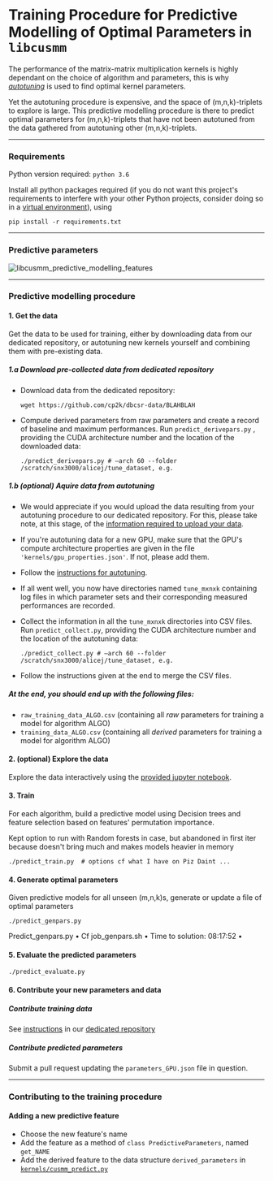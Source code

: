 # Training Procedure for Predictive Modelling of Optimal Parameters in `libcusmm`

The performance of the matrix-matrix multiplication kernels is highly dependant on the choice of algorithm and parameters, this is why [*autotuning*](https://www.cp2k.org/howto:libcusmm) is used to find optimal kernel parameters.

Yet the autotuning procedure is expensive, and the space of (m,n,k)-triplets to explore is large. This predictive modelling procedure is there to predict optimal parameters for (m,n,k)-triplets that have not been autotuned from the data gathered from autotuning other (m,n,k)-triplets.



---

### Requirements

Python version required: `python 3.6`

Install all python packages required (if you do not want this project's requirements to interfere with your other Python projects, consider doing so in a [virtual environment](https://docs.python.org/3/tutorial/venv.html)), using

```%bash
pip install -r requirements.txt
```



---

### Predictive parameters

![libcusmm_predictive_modelling_features](../../../../docs/images/libcusmm_predictive_modelling_features.png)



---

### Predictive modelling procedure



#### 1. Get the data

Get the data to be used for training, either by downloading data from our dedicated repository, or autotuning new kernels yourself and combining them with pre-existing data. 



##### 1.a Download pre-collected data from dedicated repository

- Download data from the dedicated repository:

  ```%bash
  wget https://github.com/cp2k/dbcsr-data/BLAHBLAH
  ```

- Compute derived parameters from raw parameters and create a record of baseline and maximum performances. Run `predict_derivepars.py` , providing the CUDA architecture number and the location of the downloaded data:

  ```%bash
  ./predict_derivepars.py # –arch 60 --folder /scratch/snx3000/alicej/tune_dataset, e.g.
  ```



##### 1.b (optional) Aquire data from autotuning

- We would appreciate if you would upload the data resulting from your autotuning procedure to our dedicated repository. For this, please take note, at this stage, of the [information required to upload your data](https://github.com/cp2k/dbcsr-data/git-commit.template).

- If you're autotuning data for a new GPU, make sure that the GPU's compute architecture properties are given in the file ` 'kernels/gpu_properties.json'`. If not, please add them.

- Follow the [instructions for autotuning](https://www.cp2k.org/howto:libcusmm).

- If all went well, you now have directories named `tune_mxnxk` containing log files in which parameter sets and their corresponding measured performances are recorded.

- Collect the information in all the `tune_mxnxk` directories into CSV files. Run `predict_collect.py`, providing the CUDA architecture number and the location of the autotuning data:

  ```%bash
  ./predict_collect.py # –arch 60 --folder /scratch/snx3000/alicej/tune_dataset, e.g.
  ```

- Follow the instructions given at the end to merge the CSV files.

##### At the end, you should end up with the following files:

- `raw_training_data_ALGO.csv`  (containing all *raw* parameters for training a model for algorithm ALGO)
- `training_data_ALGO.csv` (containing all *derived* parameters for training a model for algorithm ALGO)



#### 2. (optional) Explore the data

Explore the data interactively using the [provided jupyter notebook](notebooks/inspect_training_data.ipynb).



#### 3. Train

For each algorithm, build a predictive model using Decision trees and feature selection based on features' permutation importance. 

Kept option to run with Random forests in case, but abandoned in first iter because doesn't bring much and makes models heavier in memory

```%bash
./predict_train.py  # options cf what I have on Piz Daint ... 
```



#### 4. Generate optimal parameters

Given predictive models for all unseen (m,n,k)s, generate or update a file of optimal parameters

```%bash
./predict_genpars.py
```

Predict_genpars.py
•    Cf job_genpars.sh
•    Time to solution: 08:17:52
•    



#### 5. Evaluate the predicted parameters

```%bash
./predict_evaluate.py
```



#### 6. Contribute your new parameters and data

##### Contribute training data

See [instructions](https://github.com/cp2k/dbcsr-data/README.md#contributing.md) in our [dedicated repository](https://github.com/cp2k/dbcsr-data)

##### Contribute predicted parameters

Submit a pull request updating the `parameters_GPU.json` file in question.



---

### Contributing to the training procedure



#### Adding a new predictive feature

- Choose the new feature's name
- Add the feature as a method of `class PredictiveParameters`, named `get_NAME`
- Add the derived feature to the data structure `derived_parameters` in [`kernels/cusmm_predict.py`](kernels/cusmm_predict.py)
